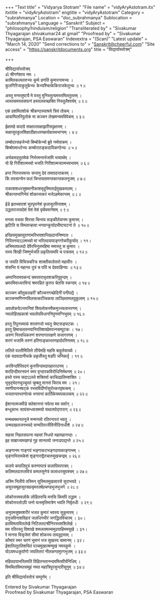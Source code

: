 +++
"Text title" = "Vidyarya Stotram"
"File name" = "vidyAryAstotram.itx"
itxtitle = "vidyAryAstotram"
engtitle = "vidyAryAstotram"
Category = "subrahmanya"
Location = "doc_subrahmanya"
Sublocation = "subrahmanya"
Language = "Sanskrit"
Subject = "philosophy/hinduism/religion"
"Transliterated by" = "Sivakumar Thyagarajan shivakumar24 at gmail"
"Proofread by" = "Sivakumar Thyagarajan, PSA Easwaran"
Indexextra = "(Scan)"
"Latest update" = "March 14, 2020"
"Send corrections to" = "Sanskrit@cheerful.com"
"Site access" = "https://sanskritdocuments.org"
title = "विद्यार्यास्तोत्रम्"

+++
  
 श्रीविद्यार्यास्तोत्रम्   
ॐ श्रीगणेशाय नमः ।  
कामितकल्पतरुभ्यः कुर्मः प्रणतिं कुमारनामभ्यः ।  
कुलगिरिजाकुतुकेभ्यः केभ्यश्चित्केकिराजकेतुभ्यः ॥ १॥  
  
अस्तु मनस्तुष्टयै मे वस्तु मुनिस्तुत्यमस्तमिततूस्तम् ।  
ध्वस्तसमस्तसपत्नं हस्तलसच्छक्ति निस्तुलैश्वर्यम् ॥ २॥  
  
एकं प्रशमितशोकं श्रीकण्ठस्याश्रये त्रियं तोकम् ।  
आकम्पितरिपुलोकं मा कञ्चन लेखमन्यमविवेकम् ॥ ३॥  
  
ईक्षामहे कदाग्रे साक्षाल्लाक्षाझरीसदृक्षाभम् ।  
रूक्षासुरकुलशिक्षादीक्षाधरमक्षयोक्षरथभाग्यम् । ४॥  
  
लम्बोदरसहजेभ्यो बिम्बोकेभ्यो ब्रुवे नमोवाकम् ।  
बिम्बोपमाधरेभ्यः कम्बोरातङ्कदायिकण्ठेभ्यः ॥ ५॥  
  
अर्भकमद्भुतमेकं निर्भरमन्तर्भजामि भव्यार्थम् ।  
यो हि गिरीशात्मभवो भजति गिरीशात्मजात्मभवभावम् ॥ ६॥  
  
हन्त निरन्तरमन्तः सन्तनु देवं तमापदन्तकरम् ।  
किं तपसान्येन फलं चिन्तयतामन्तकान्तकतनूजम् ॥ ७॥  
  
राकाशशधरसुषमानीकाशमृदुस्मितार्द्रमुखकमलम् ।  
श्रीकान्तभागिनेयं शोकान्तकरं भजेऽहमेकान्तम् ॥ ८॥  
  
ईडे हृतभवपाशं सुरपृतनेशं कृतासुरविनाशम् ।  
उद्धतराजसदेशं वेशं वेशं वृथैवमानेशम् ॥ ९॥  
  
मनसा वचसा शिरसा चिन्तय सङ्कीर्तयानम कुमारम् ।  
झटिति स विमतान्हत्वा भगवान्कुर्यादभीष्टघटनां ते ॥ १०॥  
  
हरिहयमुख्यसुराणामरिभयशान्तिप्रदाननिष्णातः ।  
गिरितनयाऽऽत्मभवो मां भरितदयापाङ्गगोचरीकुर्यात् । ११।  
अभिमतफलदो देवैरभिनुतमहिमा ममास्तु स कुमारः ।  
यस्य शिखी जिष्णुर्भजति प्रकृतित्वमपि च पत्रत्वम् ॥ १२॥  
  
स जयति विचित्रचरित्रः शाक्तीकाग्रेसरो महावीरः ।  
शंसन्ति यं महान्तः पुत्रं च पतिं च देववाहिन्याः ॥ १३॥  
  
अमरनिरामयकन्दं समरपराभृतशक्ररिपुवृन्दम् ।  
भ्रमरमिवाध्यरविन्दं श्रमरहितं कुरुत चेतसि स्कन्दम् ॥ १४॥  
  
काञ्चन कौतुकलहरीं क्रौञ्चनगच्छेदिनीं पनीपद्ये ।  
काञ्चनमणिगणविलसत्काञ्चिकया लाञ्छितामलदुकूलाम् ॥ १५॥  
  
अवलोकयेऽन्तरनिशं शिवलोकस्यैकमुज्ज्वलाभरणम् ।  
नवलोहितप्रकाशं भवलोपविधाननिपुणमग्निभुवम् ॥ १६॥  
  
हरतु रिपूनस्माकं शरवणजो भवतु चेष्टसङ्घटकः ।  
हरतु हिमाचलतनयानिरतिशयप्रेमरत्नसम्पुटकः । १७।  
अरुणं निरवधिकरुणं शरणागतरक्षणे सजागरणम् ।  
शरणं भजामि तरुणं हरिणाङ्काभरणहार्दपरिणामम् ॥ १८॥  
  
ललिते वल्लीमिलिते लीयेमहि महसि बाहुलेयाख्ये ।  
एकं यदपादानीचक्रे प्रकृतीस्तु षडपि जनिकर्तृ । १९॥  
  
अरविन्दवैरिवदनं कुरुविन्दमदापहाररदनम् ।  
शरदिन्दीवरनयनं स्मर वृन्दारकविरोधिनिर्मथनम् ॥ २०।  
हस्ते यस्य सदाऽऽस्ते शक्तिर्या काचिदप्रतिमशक्तिः ।  
भूभृद्भेदनचुञ्चुस्तं चुम्बतु मानसं चिराय मम । २१।  
रमणीयाननषट्कं रभसविदीर्णासुरोत्करपृषत्कम् ।  
भजतानतभरणोत्कं भगवन्तं कार्तिकेयमपकलकम् ॥ २२॥  
  
ईशानात्मजमीडे क्लेशानन्तं नयेत्स मम सर्वान् ।  
बन्धूकाभः सायंसन्ध्यासमयो यथातपोद्गारान् ॥ २३॥  
  
मन्मथमथनतनूजे मन्मनसो रतिरनारतं भवतु ।  
उन्मदखलजनभयदे सन्मतिराजीविनीदिनाधीशे ॥ २४॥  
  
सहसा निहतसपत्ना महसां निधयो महामहानन्दाः ।  
इह साम्राज्यमखण्डं गुह सानतयो जनाःप्रपद्यन्ते ॥ २५॥  
  
अङ्गानम गाङ्गयं भङ्गाकटभङ्गदायकाङ्गाभम् ।  
भृङ्गाभिरामकेशं शृङ्गाराद्वैतचारुमुखचन्द्रम् ॥ २६॥  
  
कलये कपालिपुत्रं करुणापात्रं कलापिवरपत्रम् ।  
कलिमलदारुलवित्रं कमलसुनेत्रं कलाधरसुवक्त्रम् ॥ २७॥  
  
अस्मि निलीये तस्मिन् सुस्मितमुखसारसे सुराभयदे ।  
असुरसमूहासुरसप्रसृमरतर्षप्रचण्डभुजभुजगे ॥ २८॥  
  
लोकोत्तरमवलोके लोहितरुचि मनसि किमपि तद्धाम ।  
शोकोत्तरलोऽपि जनो यत्स्मृतिमात्रेण भवति निर्वृतधीः ॥ २९॥  
  
अनुपमसुषमशरीरं भजत कुमारं भवस्य सुकुमारम् ।  
दनुजविनाशविहारं जलधिगभीरं जगद्धितविचारम् । ३०।  
हतविमतावितलेखे निटिलतटश्रीनिरस्तशशिलेखे ।  
मम रतिरस्तु विशाखे शमलतमस्समुदयाहिममयूखे । ३१।  
रे मानस विसृजेमां सीमां शोकस्य तावदुद्दामाम् ।  
कौमारं स्मर चरणं भूमानं भज सुखस्य चामानम् । ३२।  
ईशात्पितुरतिशयितं पञ्चमुखात्षण्मुखं नमस्कुर्मः ।  
योऽयमधःकुर्वाणो जयतितरां नीलकण्ठमुरगभुजम् ॥ ३३॥  
  
महितदयाभरितमतिं विहितनतानन्दममितवीर्यनिधिम् ।  
विमथितविमतसमूहं नमत महात्रिपुरसुन्दरीसूनुम् ॥ ३४॥  
  
इति श्रीविद्यार्यास्तोत्रं सम्पूर्णम् ।  
  
  
Entered by Sivakumar Thyagarajan  
Proofread by Sivakumar Thyagarajan, PSA Easwaran  
  
